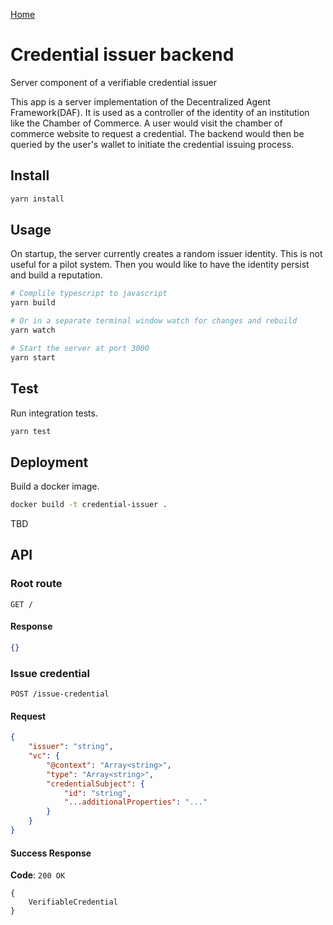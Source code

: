 [Home](https://github.com/blocklabnl/ebl/)

# Credential issuer backend

Server component of a verifiable credential issuer

This app is a server implementation of the Decentralized Agent Framework(DAF).
It is used as a controller of the identity of an institution like the Chamber
of Commerce. A user would visit the chamber of commerce website to request a
credential. The backend would then be queried by the user's wallet to initiate
the credential issuing process. 

## Install

```sh
yarn install
```

## Usage

On startup, the server currently creates a random issuer identity. This is not
useful for a pilot system. Then you would like to have the identity persist and
build a reputation.

```sh
# Complile typescript to javascript
yarn build

# Or in a separate terminal window watch for changes and rebuild
yarn watch

# Start the server at port 3000
yarn start
```

## Test

Run integration tests.

```sh
yarn test
```

## Deployment

Build a docker image.

```sh
docker build -t credential-issuer .
```

TBD

## API

### Root route

```
GET /
```

#### Response 

```json
{}
```

### Issue credential

```
POST /issue-credential
```

#### Request

```json
{
    "issuer": "string",
    "vc": {
        "@context": "Array<string>",
        "type": "Array<string>",
        "credentialSubject": {
            "id": "string",
            "...additionalProperties": "..."
        }
    }
}
```

#### Success Response 

**Code**: `200 OK`

```
{
    VerifiableCredential
}
```

